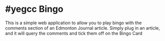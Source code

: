 \#yegcc Bingo
==============

This is a simple web application to allow you to play bingo with the comments section of an Edmonton Journal
article. Simply plug in an article, and it will query the comments and tick them off on the Bingo Card

